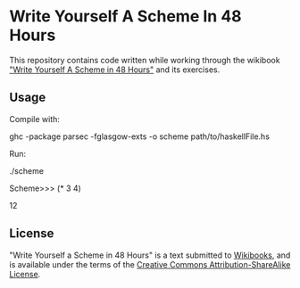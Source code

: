 # Write Yourself A Scheme In 48 Hours

This repository contains code written while working through the wikibook 
["Write Yourself A Scheme in 48 Hours"](https://en.wikibooks.org/wiki/Write_Yourself_a_Scheme_in_48_Hours) and its exercises. 

## Usage

Compile with:

ghc -package parsec -fglasgow-exts -o scheme path/to/haskellFile.hs

Run:

./scheme

Scheme>>>  (* 3 4)

12

## License

"Write Yourself a Scheme in 48 Hours" is a text submitted to [Wikibooks](https://en.wikibooks.org/wiki/Main_Page), and is available under the terms of the [Creative Commons Attribution-ShareAlike License](https://creativecommons.org/licenses/by-sa/3.0/). 
